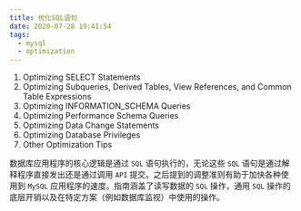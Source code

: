 ```yaml
---
title: 优化SQL语句
date: 2020-07-28 19:41:54
tags:
  - mysql
  - optimization
---
```


1. Optimizing SELECT Statements
2. Optimizing Subqueries, Derived Tables, View References, and Common Table Expressions
3. Optimizing INFORMATION_SCHEMA Queries
4. Optimizing Performance Schema Queries
5. Optimizing Data Change Statements
6. Optimizing Database Privileges
7. Other Optimization Tips

数据库应用程序的核心逻辑是通过 `SQL` 语句执行的，无论这些 `SQL` 语句是通过解释程序直接发出还是通过调用 `API` 提交。之后提到的调整准则有助于加快各种使用到 `MySQL` 应用程序的速度。指南涵盖了读写数据的 `SQL` 操作，通用 `SQL` 操作的底层开销以及在特定方案（例如数据库监视）中使用的操作。
